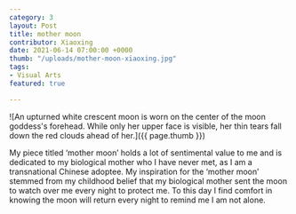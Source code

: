```yaml
---
category: 3
layout: Post
title: mother moon
contributor: Xiaoxing
date: 2021-06-14 07:00:00 +0000
thumb: "/uploads/mother-moon-xiaoxing.jpg"
tags: 
- Visual Arts
featured: true

---
```


![An upturned white crescent moon is worn on the center of the moon goddess's forehead. While only her upper face is visible, her thin tears fall down the red clouds ahead of her.]({{ page.thumb }})

My piece titled ‘mother moon’ holds a lot of sentimental value to me and is dedicated to my biological mother who
I have never met, as I am a transnational Chinese adoptee. My inspiration for the ‘mother moon’ stemmed from my
childhood belief that my biological mother sent the moon to watch over me every night to protect me. To this day I
find comfort in knowing the moon will return every night to remind me I am not alone.